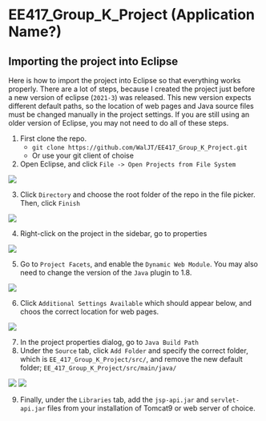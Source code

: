 # EE417_Group_K_Project (Application Name?)

## Importing the project into Eclipse

Here is how to import the project into Eclipse so that everything works properly. There are a lot of steps, because I created the project just before a new version of eclipse (`2021-3`) was released. This new version expects different default paths, so the location of web pages and Java source files must be changed manually in the project settings. If you are still using an older version of Eclipse, you may not need to do all of these steps.

1. First clone the repo.
    - `git clone https://github.com/WalJT/EE417_Group_K_Project.git`
    - Or use your git client of choise
2. Open Eclipse, and click `File -> Open Projects from File System`

![](https://i.imgur.com/O7fRqXm.png)

3. Click `Directory` and choose the root folder of the repo in the file picker. Then, click `Finish`

![](https://i.imgur.com/bo5Fy1L.png)

4. Right-click on the project in the sidebar, go to properties

![](https://i.imgur.com/IUphbzR.png)

5. Go to `Project Facets`, and enable the `Dynamic Web Module`. You may also need to change the version of the `Java` plugin to 1.8.

![](https://i.imgur.com/PgcvDFT.png)

6. Click `Additional Settings Available` which should appear below, and choos the correct location for web pages.

![](https://i.imgur.com/4DbW5w2.png)

7. In the project properties dialog, go to `Java Build Path`
8. Under the `Source` tab, click `Add Folder` and specify the correct folder, which is `EE_417_Group_K_Project/src/`, and remove the new default folder; `EE_417_Group_K_Project/src/main/java/`

![](https://i.imgur.com/mUIpOfm.png)
![](https://i.imgur.com/XWbGu3m.png)

9. Finally, under the `Libraries` tab, add the `jsp-api.jar` and `servlet-api.jar` files from your installation of Tomcat9 or web server of choice.